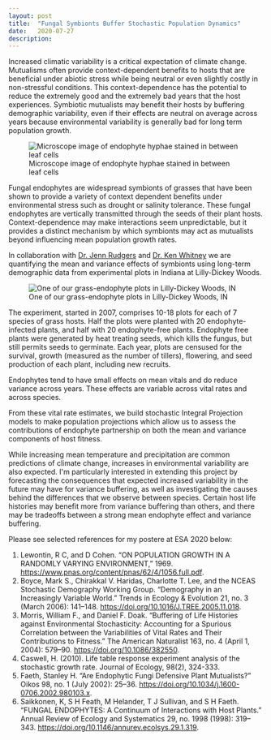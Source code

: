 ```yaml
---
layout: post
title:  "Fungal Symbionts Buffer Stochastic Population Dynamics"
date:   2020-07-27
description:
---
```


<p class="intro"><span class="dropcap">I</span>ncreased climatic variability is a critical expectation of climate change. Mutualisms often provide context-dependent benefits to hosts that are beneficial under abiotic stress while being neutral or even slightly costly in non-stressful conditions. This context-dependence has the potential to reduce the extremely good and the extremely bad years that the host experiences. Symbiotic mutualists may benefit their hosts by buffering demographic variability, even if their effects are neutral on average across years because environmental variability is generally bad for long term population growth. 
<figure>
   <img src="{{ '/assets/img/endo-in-leaf.JPG' | prepend: site.baseurl }}" alt="Microscope image of endophyte hyphae stained in between leaf cells"> 
   <figcaption> Microscope image of endophyte hyphae stained in between leaf cells </figcaption>
</figure>

Fungal endophytes are widespread symbionts of grasses that have been shown to provide a variety of context dependent benefits under environmental stress such as drought or salinity tolerance. These fungal endophytes are vertically transmitted through the seeds of their plant hosts. Context-dependence may make interactions seem unpredictable, but it provides a distinct mechanism by which symbionts may act as mutualists beyond influencing mean population growth rates. 

In collaboration with  <a href="https://rudgerswhitneylab.weebly.com/dr-jenn-rudgers.html">Dr. Jenn Rudgers</a> and <a href="https://rudgerswhitneylab.weebly.com/dr-ken-whitney.html">Dr. Ken Whitney</a> we are quantifying the mean and variance effects of symbionts using long-term demographic data from experimental plots in Indiana at Lilly-Dickey Woods.
<figure>
  <img src="{{ '/assets/img/indianaplot.jpg' | prepend: site.baseurl }}" alt="One of our grass-endophyte plots in Lilly-Dickey Woods, IN"> 
  <figcaption> One of our grass-endophyte plots in Lilly-Dickey Woods, IN </figcaption>

</figure>

The experiment, started in 2007, comprises 10-18 plots for each of 7 species of grass hosts. Half the plots were planted with 20 endophyte-infected plants, and half with 20 endophyte-free plants. Endophyte free plants were generated by heat treating seeds, which kills the fungus, but still permits seeds to germinate. Each year, plots are censused for the survival, growth (measured as the number of tillers), flowering, and seed production of each plant, including new recruits. 

Endophytes tend to have small effects on mean vitals and do reduce variance across years. These effects are variable across vital rates and across species.


  
From these vital rate estimates, we build stochastic Integral Projection models to make population projections which allow us to assess the contributions of endophyte partnership on both the mean and variance components of host fitness.


While increasing mean temperature and precipitation are common predictions of climate change, increases in environmental variability are also expected. I'm particularly interested in extending this project by forecasting the consequences that expected increased variability in the future may have for variance buffering, as well as investigating the causes behind the differences that we observe between species. Certain host life histories may benefit more from variance buffering than others, and there may be tradeoffs between a strong mean endophyte effect and variance buffering.</p>

Please see selected references for my postere at ESA 2020 below:

1. Lewontin, R C, and D Cohen. “ON POPULATION GROWTH IN A RANDOMLY VARYING ENVIRONMENT,” 1969. https://www.pnas.org/content/pnas/62/4/1056.full.pdf.
2. Boyce, Mark S., Chirakkal V. Haridas, Charlotte T. Lee, and the NCEAS Stochastic Demography Working Group. “Demography in an Increasingly Variable World.” Trends in Ecology & Evolution 21, no. 3 (March 2006): 141–148. https://doi.org/10.1016/J.TREE.2005.11.018.
3. Morris, William F., and Daniel F. Doak. “Buffering of Life Histories against Environmental Stochasticity: Accounting for a Spurious Correlation between the Variabilities of Vital Rates and Their Contributions to Fitness.” The American Naturalist 163, no. 4 (April 1, 2004): 579–90. https://doi.org/10.1086/382550.
4. Caswell, H. (2010). Life table response experiment analysis of the stochastic growth rate. Journal of Ecology, 98(2), 324-333.
5. Faeth, Stanley H. “Are Endophytic Fungi Defensive Plant Mutualists?” Oikos 98, no. 1 (July 2002): 25–36. https://doi.org/10.1034/j.1600-0706.2002.980103.x.
6. Saikkonen, K, S H Feath, M Helander, T J Sullivan, and S H Faeth. “FUNGAL ENDOPHYTES: A Continuum of Interactions with Host Plants.” Annual Review of Ecology and Systematics 29, no. 1998 (1998): 319–343. https://doi.org/10.1146/annurev.ecolsys.29.1.319.


